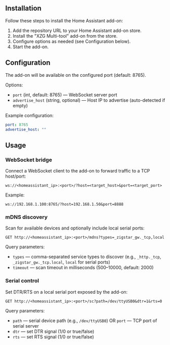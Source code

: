 ## Installation

Follow these steps to install the Home Assistant add-on:

1. Add the repository URL to your Home Assistant add-on store.
2. Install the "XZG Multi-tool" add-on from the store.
3. Configure options as needed (see Configuration below).
4. Start the add-on.

## Configuration

The add-on will be available on the configured port (default: 8765).

Options:

- `port` (int, default: 8765) — WebSocket server port
- `advertise_host` (string, optional) — Host IP to advertise (auto-detected if empty)

Example configuration:

```yaml
port: 8765
advertise_host: ""
```

## Usage

### WebSocket bridge

Connect a WebSocket client to the add-on to forward traffic to a TCP host/port:

```
ws://<homeassistant_ip>:<port>/?host=<target_host>&port=<target_port>
```

Example:

```
ws://192.168.1.100:8765/?host=192.168.1.50&port=8888
```

### mDNS discovery

Scan for available devices and optionally include local serial ports:

```
GET http://<homeassistant_ip>:<port>/mdns?types=_zigstar_gw._tcp,local
```

Query parameters:

- `types` — comma-separated service types to discover (e.g., `_http._tcp`, `_zigstar_gw._tcp.local`, `local` for serial ports)
- `timeout` — scan timeout in milliseconds (500–10000, default: 2000)

### Serial control

Set DTR/RTS on a local serial port exposed by the add-on:

```
GET http://<homeassistant_ip>:<port>/sc?path=/dev/ttyUSB0&dtr=1&rts=0
```

Query parameters:

- `path` — serial device path (e.g., `/dev/ttyUSB0`) OR `port` — TCP port of serial server
- `dtr` — set DTR signal (1/0 or true/false)
- `rts` — set RTS signal (1/0 or true/false)

